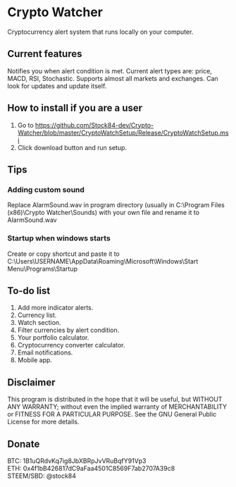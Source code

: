 # Crypto Watcher
Cryptocurrency alert system that runs locally on your computer.

## Current features
Notifies you when alert condition is met. Current alert types are: price, MACD, RSI, Stochastic. Supports almost all markets and exchanges. Can look for updates and update itself.

## How to install if you are a user
1. Go to https://github.com/Stock84-dev/Crypto-Watcher/blob/master/CryptoWatchSetup/Release/CryptoWatchSetup.msi
2. Click download button and run setup.

## Tips
### Adding custom sound
Replace AlarmSound.wav in program directory (usually in C:\Program Files (x86)\Crypto Watcher\Sounds) with your own file and rename it to AlarmSound.wav

### Startup when windows starts
Create or copy shortcut and paste it to C:\Users\USERNAME\AppData\Roaming\Microsoft\Windows\Start Menu\Programs\Startup

## To-do list
1. Add more indicator alerts.
2. Currency list.
3. Watch section.
4. Filter currencies by alert condition.
5. Your portfolio calculator.
6. Cryptocurrency converter calculator.
7. Email notifications. 
8. Mobile app.

## Disclaimer
This program is distributed in the hope that it will be useful,
but WITHOUT ANY WARRANTY; without even the implied warranty of
MERCHANTABILITY or FITNESS FOR A PARTICULAR PURPOSE.  See the
GNU General Public License for more details.

## Donate
BTC: 1B1uQRdvKq7ig8JbXBRpJvVRuBqfY91Vp3  
ETH: 0x4f1bB426817dC9aFaa4501C8569F7ab2707A39c8  
STEEM/SBD: @stock84
